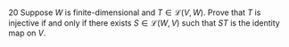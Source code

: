 20 Suppose $W$ is finite-dimensional and $T \in \mathcal{L}(V, W)$. Prove that $T$ is injective if and only if there exists $S \in \mathcal{L}(W, V)$ such that $S T$ is the identity map on $V$.

